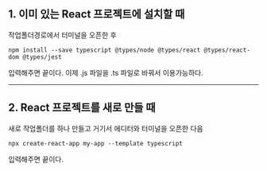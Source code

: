 ## 1. 이미 있는 React 프로젝트에 설치할 때

작업폴더경로에서 터미널을 오픈한 후
```
npm install --save typescript @types/node @types/react @types/react-dom @types/jest
```
입력해주면 끝이다. 이제 .js 파일을 .ts 파일로 바꿔서 이용가능하다.
***
## 2. React 프로젝트를 새로 만들 때 
새로 작업폴더를 하나 만들고 거기서 에디터와 터미널을 오픈한 다음 
```
npx create-react-app my-app --template typescript
```
입력해주면 끝이다.
